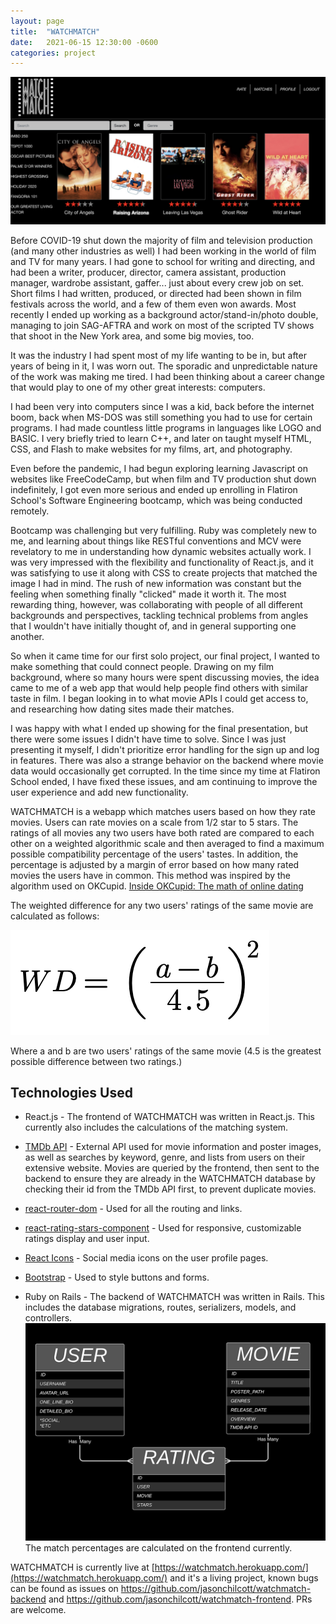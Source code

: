 ```yaml
---
layout: page
title:  "WATCHMATCH"
date:   2021-06-15 12:30:00 -0600
categories: project
---
```

![image](/assets/img/wm-screenshot.png)



Before COVID-19 shut down the majority of film and television production (and many other industries as well) I had been working in the world of film and TV for many years. I had gone to school for writing and directing, and had been a writer, producer, director, camera assistant, production manager, wardrobe assistant, gaffer... just about every crew job on set. Short films I had written, produced, or directed had been shown in film festivals across the world, and a few of them even won awards. Most recently I ended up working as a background actor/stand-in/photo double, managing to join SAG-AFTRA and work on most of the scripted TV shows that shoot in the New York area, and some big movies, too.  

It was the industry I had spent most of my life wanting to be in, but after years of being in it, I was worn out.  The sporadic and unpredictable nature of the work was making me tired. I had been thinking about a career change that would play to one of my other great interests: computers. 

I had been very into computers since I was a kid, back before the internet boom, back when MS-DOS was still something you had to use for certain programs. I had made countless little programs in languages like LOGO and BASIC. I very briefly tried to learn C++, and later on taught myself HTML, CSS, and Flash to make websites for my films, art, and photography. 

Even before the pandemic, I had begun exploring learning Javascript on websites like FreeCodeCamp, but when film and TV production shut down indefinitely, I got even more serious and ended up enrolling in Flatiron School's Software Engineering bootcamp, which was being conducted remotely.  

Bootcamp was challenging but very fulfilling.  Ruby was completely new to me, and learning about things like RESTful conventions and MCV were revelatory to me in understanding how dynamic websites actually work. I was very impressed with the flexibility and functionality of React.js, and it was satisfying to use it along with CSS to create projects that matched the image I had in mind. The rush of new information was constant but the feeling when something finally "clicked" made it worth it.  The most rewarding thing, however, was collaborating with people of all different backgrounds and perspectives, tackling technical problems from angles that I wouldn't have initially thought of, and in general supporting one another. 

So when it came time for our first solo project, our final project, I wanted to make something that could connect people.  Drawing on my film background, where so many hours were spent discussing movies, the idea came to me of a web app that would help people find others with similar taste in film. I began looking in to what movie APIs I could get access to, and researching how dating sites made their matches. 

I was happy with what I ended up showing for the final presentation, but there were some issues I didn't have time to solve. Since I was just presenting it myself, I didn't prioritize error handling for the sign up and log in features. There was also a strange behavior on the backend where movie data would occasionally get corrupted. In the time since my time at Flatiron School ended, I have fixed these issues, and am continuing to improve the user experience and add new functionality.

WATCHMATCH is a webapp which matches users based on how they rate movies. Users can rate movies on a scale from 1/2 star to 5 stars. The ratings of all movies any two users have both rated are compared to each other on a weighted algorithmic scale and then averaged to find a maximum possible compatibility percentage of the users' tastes. In addition, the percentage is adjusted by a margin of error based on how many rated movies the users have in common. This method was inspired by the algorithm used on OKCupid. [Inside OKCupid: The math of online dating](https://www.ted.com/talks/christian_rudder_inside_okcupid_the_math_of_online_dating/transcript?language=en)

The weighted difference for any two users' ratings of the same movie are calculated as follows:

![weighted difference](/assets/img/weighted-difference.png)

Where a and b are two users' ratings of the same movie (4.5 is the greatest possible difference between two ratings.)

## Technologies Used

- React.js - The frontend of WATCHMATCH was written in React.js. This currently also includes the calculations of the matching system.
- [TMDb API](https://developers.themoviedb.org/3) - External API used for movie information and poster images, as well as searches by keyword, genre, and lists from users on their extensive website. Movies are queried by the frontend, then sent to the backend to ensure they are already in the WATCHMATCH database by checking their id from the TMDb API first, to prevent duplicate movies.
- [react-router-dom](https://www.npmjs.com/package/react-router-dom) - Used for all the routing and links.
- [react-rating-stars-component](https://www.npmjs.com/package/react-rating-stars-component) - Used for responsive, customizable ratings display and user input.
- [React Icons](https://www.npmjs.com/package/react-icons) - Social media icons on the user profile pages.
- [Bootstrap](https://getbootstrap.com) - Used to style buttons and forms.

- Ruby on Rails - The backend of WATCHMATCH was written in Rails. This includes the database migrations, routes, serializers, models, and controllers.
![model association diagram](/assets/img/wm-models.png)
The match percentages are calculated on the frontend currently.



WATCHMATCH is currently live at [https://watchmatch.herokuapp.com/](https://watchmatch.herokuapp.com/) and it's a living project, known bugs can be found as issues on https://github.com/jasonchilcott/watchmatch-backend and https://github.com/jasonchilcott/watchmatch-frontend. PRs are welcome.